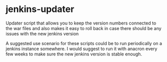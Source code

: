 # jenkins-updater

Updater script that allows you to keep the version numbers connected to the war files 
and also makes it easy to roll back in case there should be any issues with the new jenkins version

A suggested use scenario for these scripts could be to run periodically on a jenkins instance somewhere.
I would suggest to run it with anacron every few weeks to make sure the new jenkins version is stable enough.
